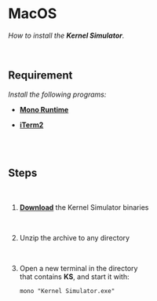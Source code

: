 
# MacOS

*How to install the **Kernel Simulator**.*

<br>

## Requirement

*Install the following programs:*

- **[Mono Runtime]**

- **[iTerm2]**

<br>
<br>

## Steps

<br>

1.  **[Download]** the Kernel Simulator binaries

    <br>

2.  Unzip the archive to any directory

    <br>

4.  Open a new terminal in the directory <br>
    that contains **KS**, and start it with:

    ```shell
    mono "Kernel Simulator.exe"
    ```

<br>


<!----------------------------------------------------------------------------->

[Mono Runtime]: https://www.mono-project.com/download/stable/#download-mac
[Download]: https://github.com/Aptivi/Kernel-Simulator/releases
[iTerm2]: https://iterm2.com/downloads.html
